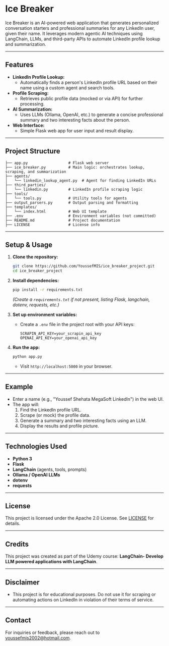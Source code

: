 # Ice Breaker

Ice Breaker is an AI-powered web application that generates personalized conversation starters and professional summaries for any LinkedIn user, given their name. It leverages modern agentic AI techniques using LangChain, LLMs, and third-party APIs to automate LinkedIn profile lookup and summarization.

---

## Features
- **LinkedIn Profile Lookup:**
  - Automatically finds a person's LinkedIn profile URL based on their name using a custom agent and search tools.
- **Profile Scraping:**
  - Retrieves public profile data (mocked or via API) for further processing.
- **AI Summarization:**
  - Uses LLMs (Ollama, OpenAI, etc.) to generate a concise professional summary and two interesting facts about the person.
- **Web Interface:**
  - Simple Flask web app for user input and result display.

---

## Project Structure
```
├── app.py                  # Flask web server
├── ice_breaker.py          # Main logic: orchestrates lookup, scraping, and summarization
├── agents/
│   └── linkedin_lookup_agent.py  # Agent for finding LinkedIn URLs
├── third_parties/
│   └── linkedin.py         # LinkedIn profile scraping logic
├── tools/
│   └── tools.py            # Utility tools for agents
├── output_parsers.py       # Output parsing and formatting
├── templates/
│   └── index.html          # Web UI template
├── .env                    # Environment variables (not committed)
├── README.md               # Project documentation
├── LICENSE                 # License info
```

---

## Setup & Usage

1. **Clone the repository:**
   ```sh
   git clone https://github.com/YoussefMIS/ice_breaker_project.git
   cd ice_breaker_project
   ```

2. **Install dependencies:**
   ```sh
   pip install -r requirements.txt
   ```
   *(Create a `requirements.txt` if not present, listing Flask, langchain, dotenv, requests, etc.)*

3. **Set up environment variables:**
   - Create a `.env` file in the project root with your API keys:
     ```env
     SCRAPIN_API_KEY=your_scrapin_api_key
     OPENAI_API_KEY=your_openai_api_key
     ```

4. **Run the app:**
   ```sh
   python app.py
   ```
   - Visit `http://localhost:5000` in your browser.

---

## Example
- Enter a name (e.g., "Youssef Shehata MegaSoft LinkedIn") in the web UI.
- The app will:
  1. Find the LinkedIn profile URL.
  2. Scrape (or mock) the profile data.
  3. Generate a summary and two interesting facts using an LLM.
  4. Display the results and profile picture.

---

## Technologies Used
- **Python 3**
- **Flask**
- **LangChain** (agents, tools, prompts)
- **Ollama / OpenAI LLMs**
- **dotenv**
- **requests**

---

## License
This project is licensed under the Apache 2.0 License. See [LICENSE](LICENSE) for details.

---

## Credits
This project was created as part of the Udemy course: **LangChain- Develop LLM powered applications with LangChain**.

---

## Disclaimer
- This project is for educational purposes. Do not use it for scraping or automating actions on LinkedIn in violation of their terms of service.

---

## Contact
For inquiries or feedback, please reach out to [youssefmis2002@hotmail.com](mailto:youssefmis2002@hotmail.com).

